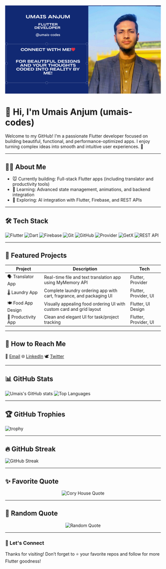 <!-- Profile Banner -->
![Banner](https://raw.githubusercontent.com/umais-codes/umais-codes/main/umais-.png)


# 👋 Hi, I'm Umais Anjum (umais-codes)

Welcome to my GitHub! I'm a passionate Flutter developer focused on building beautiful, functional, and performance-optimized apps. I enjoy turning complex ideas into smooth and intuitive user experiences. 🚀

---

## 👨‍💼 About Me

- 🐭 Currently building: Full-stack Flutter apps (including translator and productivity tools)  
- 🌱 Learning: Advanced state management, animations, and backend integration  
- 🧠 Exploring: AI integration with Flutter, Firebase, and REST APIs  

---

## 🛠️ Tech Stack

![Flutter](https://img.shields.io/badge/Flutter-02569B?style=for-the-badge&logo=flutter&logoColor=white)
![Dart](https://img.shields.io/badge/Dart-0175C2?style=for-the-badge&logo=dart&logoColor=white)
![Firebase](https://img.shields.io/badge/Firebase-FFCA28?style=for-the-badge&logo=firebase&logoColor=black)
![Git](https://img.shields.io/badge/Git-F05032?style=for-the-badge&logo=git&logoColor=white)
![GitHub](https://img.shields.io/badge/GitHub-181717?style=for-the-badge&logo=github&logoColor=white)
![Provider](https://img.shields.io/badge/Provider-0A8F5C?style=for-the-badge&logo=provider&logoColor=white)
![GetX](https://img.shields.io/badge/GetX-9400D3?style=for-the-badge&logo=flutter&logoColor=white)
![REST API](https://img.shields.io/badge/REST%20API-1E90FF?style=for-the-badge)

---

## 💼 Featured Projects

| Project             | Description                                                          | Tech                  |
| ------------------- | -------------------------------------------------------------------- | --------------------- |
| 🗣️ Translator App  | Real-time file and text translation app using MyMemory API           | Flutter, Provider     |
| 🌡️ Laundry App     | Complete laundry ordering app with cart, fragrance, and packaging UI | Flutter, Provider, UI |
| 🍽️ Food App Design | Visually appealing food ordering UI with custom card and grid layout | Flutter, UI Design    |
| 🧠 Productivity App | Clean and elegant UI for task/project tracking                       | Flutter, Provider, UI |

---

## 📢 How to Reach Me

📧 [Email](mailto:umaisanjum8686@gmail.com)  🌐 [LinkedIn](https://www.linkedin.com/in/umais-anjum/)  🕊️ [Twitter](https://x.com/AnjumUmais)  

---

## 📊 GitHub Stats

![Umais's GitHub stats](https://github-readme-stats.vercel.app/api?username=umais-codes&show_icons=true&theme=radical)  ![Top Languages](https://github-readme-stats.vercel.app/api/top-langs/?username=umais-codes&layout=compact&theme=radical)

---

## 🏆 GitHub Trophies

![trophy](https://github-profile-trophy.vercel.app/?username=umais-codes&theme=radical)

---

## 🔥 GitHub Streak

![GitHub Streak](https://streak-stats.demolab.com?user=umais-codes&theme=radical&hide_border=false)

---

## ✨ Favorite Quote

<p align="center">
  <img src="https://quotes-github-readme.vercel.app/api?type=horizontal&theme=radical&quote=Code%20is%20like%20humor.%20When%20you%20have%20to%20explain%20it,%20it%E2%80%99s%20bad.&author=Cory%20House" alt="Cory House Quote"/>
</p>

---

## 🔄 Random Quote

<p align="center">
  <img src="https://quotes-github-readme.vercel.app/api?type=horizontal&theme=merko" alt="Random Quote"/>
</p>

---

### 🌟 Let's Connect

Thanks for visiting! Don’t forget to ⭐️ your favorite repos and follow for more Flutter goodness!
